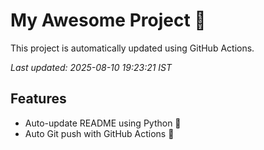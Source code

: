 # My Awesome Project 🚀

This project is automatically updated using GitHub Actions.

_Last updated: 2025-08-10 19:23:21 IST_

## Features
- Auto-update README using Python 🐍
- Auto Git push with GitHub Actions 🤖
